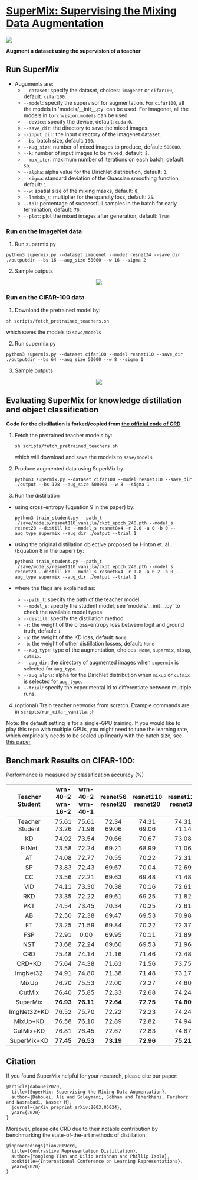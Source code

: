 # [SuperMix: Supervising the Mixing Data Augmentation](https://arxiv.org/abs/2003.05034)

![](https://github.com/alldbi/KDA/blob/master/examples/fig1.png)

<p></p>

**Augment a dataset using the supervision of a teacher**

## Run SuperMix

- Auguments are:
    * `--dataset`: specify the dataset, choices: `imagenet` or `cifar100`, default: `cifar100`.
    * `--model`: specify the supervisor for augmentation. For `cifar100`, all the models in 'models/\_\_init\_\_.py' can be used. For imagenet, all the models in `torchvision.models` can be used.
    * `--device`: specify the device, default: `cuda:0`.
    * `--save_dir`: the directory to save the mixed images.  
    * `--input_dir`: the input directory of the imagenet dataset.
    * `--bs`: batch size, default: `100`. 
    * `--aug_size`: number of mixed images to produce, default: `500000`.
    * `--k`: number of input images to be mixed, default: `2`.
    * `--max_iter`: maximum number of iterations on each batch, default: `50`.
    * `--alpha`: alpha value for the Dirichlet distribution, default: `3`.
    * `--sigma`: standard deviation of the Guassian smoothing function, default: `1`.
    * `--w`: spatial size of the mixing masks, default: `8`.
    * `--lambda_s`: multiplier for the sparsity loss, default: `25`.
    * `--tol`: percentage of successfull samples in the batch for early termination, default: `70`.
    * `--plot`: plot the mixed images after generation, default: `True`


### Run on the ImageNet data
1. Run supermix.py
```
python3 supermix.py --dataset imagenet --model resnet34 --save_dir ./outputdir --bs 16 --aug_size 50000 --w 16 --sigma 2
```
2. Sample outputs

<p align="center"> 
<img src="https://github.com/alldbi/KDA/blob/master/examples/imagenet.png">
</p>


### Run on the CIFAR-100 data

1. Download the pretrained model by: 

```
sh scripts/fetch_pretrained_teachers.sh
```
   which saves the models to `save/models`
   
2. Run supermix.py

```
python3 supermix.py --dataset cifar100 --model resnet110 --save_dir ./outputdir --bs 64 --aug_size 50000 --w 8 --sigma 1
```

3. Sample outputs

<p align="center"> 
<img src="https://github.com/alldbi/KDA/blob/master/examples/cifar100.png">
</p>

## Evaluating SuperMix for knowledge distillation and object classification

**Code for the distillation is forked/copied from [the official code of CRD](https://github.com/HobbitLong/RepDistiller)**

1. Fetch the pretrained teacher models by:

   ```
   sh scripts/fetch_pretrained_teachers.sh
   ```
   which will download and save the models to `save/models`
   
2. Produce augmented data using SuperMix by: 

   ```
   python3 supermix.py --dataset cifar100 --model resnet110 --save_dir ./output --bs 128 --aug_size 500000 --w 8 --sigma 1
   ```   

3. Run the distillation
- using cross-entropy (Equation 9 in the paper) by:

   ```
   python3 train_student.py --path_t ./save/models/resnet110_vanilla/ckpt_epoch_240.pth --model_s resnet20 --distill kd --model_s resnet8x4 -r 2.0 -a 0 -b 0 --aug_type supermix --aug_dir ./output --trial 1
   ```
- using the original distillation objective proposed by Hinton et. al., (Equation 8 in the paper) by:

   ```
   python3 train_student.py --path_t ./save/models/resnet110_vanilla/ckpt_epoch_240.pth --model_s resnet20 --distill kd --model_s resnet8x4 -r 1.8 -a 0.2 -b 0 --aug_type supermix --aug_dir ./output --trial 1
   ```


- where the flags are explained as:
   - `--path_t`: specify the path of the teacher model
   - `--model_s`: specify the student model, see 'models/\_\_init\_\_.py' to check the available model types.
   - `--distill`: specify the distillation method
   - `-r`: the weight of the cross-entropy loss between logit and ground truth, default: `1`
   - `-a`: the weight of the KD loss, default: `None`
   - `-b`: the weight of other distillation losses, default: `None`
   - `--aug_type`: type of the augmentation, choices: `None`, `supermix`, `mixup`, `cutmix`.
   - `--aug_dir`: the directory of augmented images when `supermix` is selected for `aug_type`.
   - `--aug_alpha`: alpha for the Dirichlet distribution when `mixup` or `cutmix` is selected for `aug_type`. 
   - `--trial`: specify the experimental id to differentiate between multiple runs.
   

4. (optional) Train teacher networks from scratch. Example commands are in `scripts/run_cifar_vanilla.sh`

Note: the default setting is for a single-GPU training. If you would like to play this repo with multiple GPUs, you might need to tune the learning rate, which empirically needs to be scaled up linearly with the batch size, see [this paper](https://arxiv.org/abs/1706.02677)

## Benchmark Results on CIFAR-100:

Performance is measured by classification accuracy (%) 

| Teacher <br> Student | wrn-40-2 <br> wrn-16-2 | wrn-40-2 <br> wrn-40-1 | resnet56 <br> resnet20 | resnet110 <br> resnet20 | resnet110 <br> resnet32 | resnet32x4 <br> resnet8x4 |  vgg13 <br> vgg8 |
|:---------------:|:-----------------:|:-----------------:|:-----------------:|:------------------:|:------------------:|:--------------------:|:-----------:|
| Teacher <br> Student |    75.61 <br> 73.26    |    75.61 <br> 71.98    |    72.34 <br> 69.06    |     74.31 <br> 69.06    |     74.31 <br> 71.14    |      79.42 <br> 72.50     | 74.64 <br> 70.36 |
| KD | 74.92 | 73.54 | 70.66 | 70.67 | 73.08 | 73.33 | 72.98 |
| FitNet | 73.58 | 72.24 | 69.21 | 68.99 | 71.06 | 73.50 | 71.02 |
| AT | 74.08 | 72.77 | 70.55 | 70.22 | 72.31 | 73.44 | 71.43 |
| SP | 73.83 | 72.43 | 69.67 | 70.04 | 72.69 | 72.94 | 72.68 |
| CC | 73.56 | 72.21 | 69.63 | 69.48 | 71.48 | 72.97 | 70.71 |
| VID  | 74.11 | 73.30 | 70.38 | 70.16 | 72.61 | 73.09 | 71.23 |
| RKD  | 73.35 | 72.22 | 69.61 | 69.25 | 71.82 | 71.90 | 71.48 |
| PKT  | 74.54 | 73.45 | 70.34 | 70.25 | 72.61 | 73.64 | 72.88 |
| AB   | 72.50 | 72.38 | 69.47 | 69.53 | 70.98 | 73.17 | 70.94 |
| FT   | 73.25 | 71.59 | 69.84 | 70.22 | 72.37 | 72.86 | 70.58 |
| FSP  | 72.91 | 0.00 | 69.95 | 70.11 | 71.89 | 72.62 | 70.23 |
| NST  | 73.68 | 72.24 | 69.60 | 69.53 | 71.96 | 73.30 | 71.53 |
| CRD  | 75.48 | 74.14 | 71.16 | 71.46 | 73.48 | 75.51 | 73.94 |
| CRD+KD |  75.64| 74.38| 71.63 | 71.56 | 73.75 | 75.46 | 74.29 |
| ImgNet32| 74.91 | 74.80 | 71.38 | 71.48 | 73.17 | 75.57 | 73.95 |
| MixUp|  76.20| 75.53 | 72.00 | 72.27 | 74.60 | 76.73 | 74.56 |
| CutMix| 76.40 | 75.85 | 72.33 | 72.68 | 74.24 |76.81 | 74.87 |
| SuperMix|**76.93**|**76.11**|**72.64**|**72.75** |   **74.80**    |   **77.16**    |   **75.38**    |
| ImgNet32+KD| 76.52 | 75.70 | 72.22 | 72.23 | 74.24 | 76.46 | 75.02 |
| MixUp+KD| 76.58 | 76.10 | 72.89 | 72.82 | 74.94 | 77.07 | 75.58 |
| CutMix+KD| 76.81 | 76.45 | 72.67 | 72.83 | 74.87 | 76.90 | 75.50 |
| SuperMix+KD| **77.45**   |**76.53**| **73.19**| **72.96** | **75.21**|   **77.59**    |   **76.03**    |


## Citation

If you found SuperMix helpful for your research, please cite our paper: 

```
@article{dabouei2020,
  title={SuperMix: Supervising the Mixing Data Augmentation},
  author={Dabouei, Ali and Soleymani, Sobhan and Taherkhani, Fariborz and Nasrabadi, Nasser M},
  journal={arXiv preprint arXiv:2003.05034},
  year={2020}
}
```
Moreover, please cite CRD due to their notable contribution by benchmarking the state-of-the-art methods of distillation.
```
@inproceedings{tian2019crd,
  title={Contrastive Representation Distillation},
  author={Yonglong Tian and Dilip Krishnan and Phillip Isola},
  booktitle={International Conference on Learning Representations},
  year={2020}
}
```

